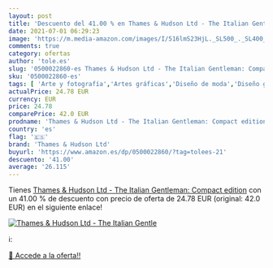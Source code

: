 ```yaml
---
layout: post
title: 'Descuento del 41.00 % en Thames & Hudson Ltd - The Italian Gentle'
date: 2021-07-01 06:29:23
image: 'https://m.media-amazon.com/images/I/516lmS23HjL._SL500_._SL400_.jpg'
comments: true
category: ofertas
author: 'tole.es'
slug: '0500022860-es Thames & Hudson Ltd - The Italian Gentleman: Compact edition'
sku: '0500022860-es'
tags: [ 'Arte y fotografía','Artes gráficas','Diseño de moda','Diseño gráfico comercial','Diseño y artes decorativas','Diseño y moda','Estudios de género','Historia de la moda','Libros','Libros universitarios de ciencias sociales','Libros universitarios y de estudios superiores','Sociedad y ciencias sociales','Sociedad y cultura','Textil y moda','thames & hudson ltd', ]
actualPrice: 24.78 EUR
currency: EUR
price: 24.78
comparePrice: 42.0 EUR
prodname: 'Thames & Hudson Ltd - The Italian Gentleman: Compact edition'
country: 'es'
flag: '🇪🇸'
brand: 'Thames & Hudson Ltd'
buyurl: 'https://www.amazon.es/dp/0500022860/?tag=tolees-21'
descuento: '41.00'
average: '26.115'
---
```


Tienes [Thames & Hudson Ltd - The Italian Gentleman: Compact edition](https://www.amazon.es/dp/0500022860/?tag=tolees-21) con un 41.00 % de descuento con precio de oferta de 24.78 EUR (original: 42.0 EUR) en el siguiente enlace!

[![Thames & Hudson Ltd - The Italian Gentle](https://m.media-amazon.com/images/I/516lmS23HjL._SL500_._SL400_.jpg)](https://www.amazon.es/dp/0500022860/?tag=tolees-21)

ℹ️:


[🛒 Accede a la oferta!!](https://www.amazon.es/dp/0500022860/?tag=tolees-21)
